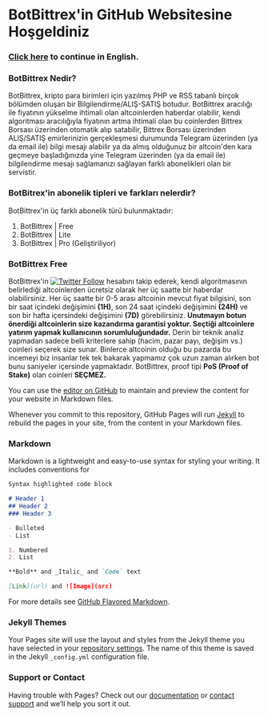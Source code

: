 # BotBittrex'in GitHub Websitesine Hoşgeldiniz

### [Click here](README.md) to continue in English.<br>
### BotBittrex Nedir?
BotBittrex, kripto para birimleri için yazılmış PHP ve RSS tabanlı birçok bölümden oluşan bir Bilgilendirme/ALIŞ-SATIŞ botudur. BotBittrex aracılığı ile fiyatının yükselme ihtimali olan altcoinlerden haberdar olabilir, kendi algoritması aracılığıyla fiyatının artma ihtimali olan bu coinlerden Bittrex Borsası üzerinden otomatik alıp satabilir, Bittrex Borsası üzerinden ALIŞ/SATIŞ emirlerinizin gerçekleşmesi durumunda Telegram üzerinden (ya da email ile) bilgi mesajı alabilir ya da almış olduğunuz bir altcoin'den kara geçmeye başladığınızda yine Telegram üzerinden (ya da email ile) bilgilendirme mesajı sağlamanızı sağlayan farklı abonelikleri olan bir servistir.

### BotBitrex'in abonelik tipleri ve farkları nelerdir?
BotBittrex'in üç farklı abonelik türü bulunmaktadır:
1. BotBittrex | Free
2. BotBittrex | Lite
3. BotBittrex | Pro (Geliştiriliyor)

### BotBittrex Free
BotBittrex'in [![Twitter Follow](https://img.shields.io/twitter/follow/botbittrex.svg?style=social&label=Follow)](http://twitter.com/botbittrex) hesabını takip ederek, kendi algoritmasının belirlediği altcoinlerden ücretsiz olarak her üç saatte bir haberdar olabilirsiniz. Her üç saatte bir 0-5 arası altcoinin mevcut fiyat bilgisini, son bir saat içindeki değişimini **(1H)**, son 24 saat içindeki değişimini **(24H)** ve son bir hafta içersindeki değişimini **(7D)** görebilirsiniz. **Unutmayın botun önerdiği altcoinlerin size kazandırma garantisi yoktur. Seçtiği altcoinlere yatırım yapmak kullanıcının sorumluluğundadır.** Derin bir teknik analiz yapmadan sadece belli kriterlere sahip (hacim, pazar payı, değişim vs.) coinleri seçerek size sunar. Binlerce altcoinin olduğu bu pazarda bu incemeyi biz insanlar tek tek bakarak yapmamız çok uzun zaman alırken bot bunu saniyeler içersinde yapmaktadır. BotBittrex, proof tipi **PoS (Proof of Stake)** olan coinleri **SEÇMEZ.**






You can use the [editor on GitHub](https://github.com/botbittrex/botbittrex.github.io/edit/master/README.md) to maintain and preview the content for your website in Markdown files.

Whenever you commit to this repository, GitHub Pages will run [Jekyll](https://jekyllrb.com/) to rebuild the pages in your site, from the content in your Markdown files.

### Markdown

Markdown is a lightweight and easy-to-use syntax for styling your writing. It includes conventions for

```markdown
Syntax highlighted code block

# Header 1
## Header 2
### Header 3

- Bulleted
- List

1. Numbered
2. List

**Bold** and _Italic_ and `Code` text

[Link](url) and ![Image](src)
```

For more details see [GitHub Flavored Markdown](https://guides.github.com/features/mastering-markdown/).

### Jekyll Themes

Your Pages site will use the layout and styles from the Jekyll theme you have selected in your [repository settings](https://github.com/botbittrex/botbittrex.github.io/settings). The name of this theme is saved in the Jekyll `_config.yml` configuration file.

### Support or Contact

Having trouble with Pages? Check out our [documentation](https://help.github.com/categories/github-pages-basics/) or [contact support](https://github.com/contact) and we’ll help you sort it out.
